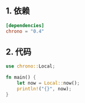 ## 1. 依赖
```toml
[dependencies]
chrono = "0.4"
```

## 2. 代码
```rust
use chrono::Local;

fn main() {
    let now = Local::now();
    println!("{}", now);
}
```